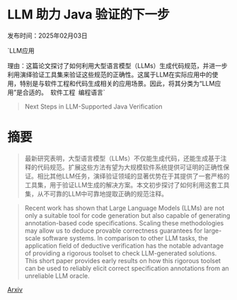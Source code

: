# LLM 助力 Java 验证的下一步

发布时间：2025年02月03日

`LLM应用

理由：这篇论文探讨了如何利用大型语言模型（LLMs）生成代码规范，并进一步利用演绎验证工具集来验证这些规范的正确性。这属于LLM在实际应用中的使用，特别是与软件工程和代码生成相关的应用场景。因此，将其分类为“LLM应用”是合适的。` `软件工程` `编程语言`

> Next Steps in LLM-Supported Java Verification

# 摘要

> 最新研究表明，大型语言模型（LLMs）不仅能生成代码，还能生成基于注释的代码规范。扩展这些方法有望为大规模软件系统提供可证明的正确性保证。相比其他LLM任务，演绎验证领域的显著优势在于其提供了一套严格的工具集，用于验证LLM生成的解决方案。本文初步探讨了如何利用这套工具集，从不可靠的LLM中可靠地提取正确的规范注释。

> Recent work has shown that Large Language Models (LLMs) are not only a suitable tool for code generation but also capable of generating annotation-based code specifications. Scaling these methodologies may allow us to deduce provable correctness guarantees for large-scale software systems. In comparison to other LLM tasks, the application field of deductive verification has the notable advantage of providing a rigorous toolset to check LLM-generated solutions. This short paper provides early results on how this rigorous toolset can be used to reliably elicit correct specification annotations from an unreliable LLM oracle.

[Arxiv](https://arxiv.org/abs/2502.01573)